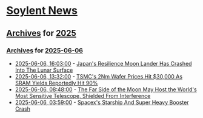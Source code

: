 # [Soylent News](../../../README.md)

## [Archives](../../index.md) for [2025](../index.md)

### [Archives](../../index.md) for [2025-06-06](index.md)

* [2025-06-06, 16:03:00](https://soylentnews.org/article.pl?sid=25/06/06/1417217&from=rss) - [Japan's Resilience Moon Lander Has Crashed Into The Lunar Surface](https://soylentnews.org/article.pl?sid=25/06/06/1417217&from=rss)
* [2025-06-06, 13:32:00](https://soylentnews.org/article.pl?sid=25/06/05/1054224&from=rss) - [TSMC's 2Nm Wafer Prices Hit $30,000 As SRAM Yields Reportedly Hit 90%](https://soylentnews.org/article.pl?sid=25/06/05/1054224&from=rss)
* [2025-06-06, 08:48:00](https://soylentnews.org/article.pl?sid=25/06/05/1051216&from=rss) - [The Far Side of the Moon May Host the World's Most Sensitive Telescope, Shielded From Interference](https://soylentnews.org/article.pl?sid=25/06/05/1051216&from=rss)
* [2025-06-06, 03:59:00](https://soylentnews.org/article.pl?sid=25/06/04/2236200&from=rss) - [Spacex's Starship And Super Heavy Booster Crash](https://soylentnews.org/article.pl?sid=25/06/04/2236200&from=rss)
